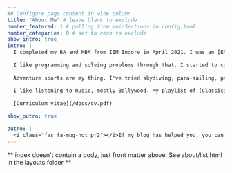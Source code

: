 ```yaml
---
## Configure page content in wide column
title: "About Me" # leave blank to exclude
number_featured: 1 # pulling from mainSections in config.toml
number_categories: 0 # set to zero to exclude
show_intro: true
intro: |
  I completed my BA and MBA from IIM Indore in April 2021. I was an [ERASMUS+](https://ec.europa.eu/programmes/erasmus-plus/node_en) exchange student at the [University of Latvia (Latvijas Universitate)](https://www.lu.lv/en/) between Feb-Jun 2019. I completed my schooling at [Sainik School Tilaiya](https://www.sainikschooltilaiya.org) in 2016.
  
  I like programming and solving problems through that. I started to code in C/C++, but over time picked up R. I know the basics of Java and HTML. R, these days, happens to be my go-to language. Apart from mathematics and statistics, I am also fond of philosophy, political economics and sociology.
  
  Adventure sports are my thing. I've tried skydiving, para-sailing, paragliding, skiing, rock climbing, trekking, rafting, kayaking, hiking and more. I spend my leisure time [reading books](https://www.goodreads.com/review/list/66858367-harshvardhan?shelf=%23ALL%23); you'll always find my Kindle around me. I love Calvin and Hobbes comic strip and consider it to be the single most relatable and ingenious work ever.
  
  I like listening to music, mostly Bollywood. My playlist of [Classical Hindi Music](https://open.spotify.com/playlist/2n6mpS4UvR3bXIpF1mrTFX?si=1ff29dd310e44d8f) is getting traction off late on Spotify. Do give it a try.
  
  [Curriculum vitae](/docs/cv.pdf)

show_outro: true

outro: |
  <i class="fas fa-mug-hot pr2"></i>If my blog has helped you, you can [buy me a coffee](https://ko-fi.com/harsh17)!
---
```


** index doesn't contain a body, just front matter above.
See about/list.html in the layouts folder **

